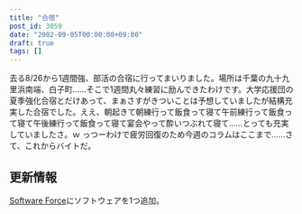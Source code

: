 ```yaml
---
title: "合宿"
post_id: 3059
date: "2002-09-05T00:00:00+09:00"
draft: true
tags: []
---
```



去る8/26から1週間強、部活の合宿に行ってまいりました。場所は千葉の九十九里浜南端、白子町……そこで1週間丸々練習に励んできたわけです。大学応援団の夏季強化合宿とだけあって、まぁさすがきついことは予想していましたが結構充実した合宿でした。ええ、朝起きて朝練行って飯食って寝て午前練行って飯食って寝て午後練行って飯食って寝て宴会やって酔いつぶれて寝て……とっても充実していましたさ。ｗ っつーわけで疲労回復のため今週のコラムはここまで……さて、これからバイトだ。
## 更新情報
[Software Force](https://danmaq.com/category/products/apps)にソフトウェアを1つ追加。

